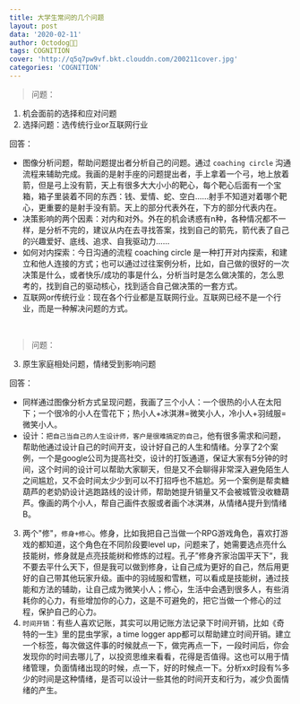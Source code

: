 ```yaml
---
title: 大学生常问的几个问题
layout: post
data: '2020-02-11'
author: Octodog🐙🐶
tags: COGNITION
cover: 'http://q5q7pw9vf.bkt.clouddn.com/200211cover.jpg'
categories: 'COGNITION'
---
```



> 问题：
1. 机会面前的选择和应对问题
2. 选择问题：选传统行业or互联网行业

回答：
- 图像分析问题，帮助问题提出者分析自己的问题。通过 ``coaching circle`` 沟通流程来辅助完成。我画的是射手座的问题提出者，手上拿着一个弓，地上放着箭，但是弓上没有箭，天上有很多大大小小的靶心，每个靶心后面有一个宝箱，箱子里装着不同的东西：钱、爱情、蛇、空白……射手不知道对着哪个靶心，更重要的是射手没有箭。天上的部分代表外在，下方的部分代表内在。
- 决策影响的两个因素：对内和对外。外在的机会诱惑有n种，各种情况都不一样，是分析不完的，建议从内在去寻找答案，找到自己的箭先，箭代表了自己的兴趣爱好、底线、追求、自我驱动力……
- 如何对内探索：今日沟通的流程 coaching circle 是一种打开对内探索，和建立和他人连接的方式；也可以通过过往案例分析，比如，自己做的很好的一次决策是什么，或者快乐/成功的事是什么，分析当时是怎么做决策的，怎么思考的，找到自己的驱动核心，找到适合自己做决策的一套方式。
- 互联网or传统行业：现在各个行业都是互联网行业。互联网已经不是一个行业，而是一种解决问题的方式。

<br/>

> 问题：
3. 原生家庭相处问题，情绪受到影响问题

回答：
- 同样通过图像分析方式呈现问题，我画了三个小人：一个很热的小人在太阳下；一个很冷的小人在雪花下；热小人+冰淇淋=微笑小人，冷小人+羽绒服=微笑小人。
- 设计：``把自己当自己的人生设计师，客户是很难搞定的自己``，他有很多需求和问题，帮助他通过设计自己的时间开支，设计好自己的人生和情绪。分享了2个案例，一个是google公司为提高社交，设计的打饭通道，保证大家有5分钟的时间，这个时间的设计可以帮助大家聊天，但是又不会聊得非常深入避免陌生人之间尴尬，又不会时间太少少到可以不打招呼也不尴尬。另一个案例是帮卖糖葫芦的老奶奶设计逃跑路线的设计师，帮助她提升销量又不会被城管没收糖葫芦。像画的两个小人，帮自己画件衣服或者画个冰淇淋，从情绪A提升到情绪B。
3. 两个"修"，``修身+修心``。修身，比如我把自己当做一个RPG游戏角色，喜欢打游戏的都知道，这个角色在不同阶段要level up，问题来了，她需要选点亮什么技能树，修身就是点亮技能树和修炼的过程。孔子”修身齐家治国平天下“，我不要去平什么天下，但是我可以做到修身，让自己成为更好的自己，然后用更好的自己带其他玩家升级。画中的羽绒服和雪糕，可以看成是技能树，通过技能和方法的辅助，让自己成为微笑小人；修心，生活中会遇到很多人，有些消耗你的心力，有些增加你的心力，这是不可避免的，把它当做一个修心的过程，保护自己的心力。
4. ``时间开销``：有些人喜欢记账，其实可以用记账方法记录下时间开销，比如《奇特的一生》里的昆虫学家，a time logger app都可以帮助建立时间开销。建立一个标签，每次做这件事的时候就点一下，做完再点一下，一段时间后，你会发现你的时间去哪儿了，以投资思维来看看，花得是否值得。这也可以用于情绪管理，负面情绪出现的时候，点一下，好的时候点一下。分析xx时段有%多少的时间是这种情绪，是否可以设计一些其他的时间开支和行为，减少负面情绪的产生。